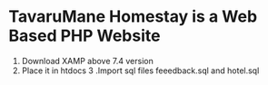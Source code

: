 # TavaruMane Homestay is a Web Based PHP Website
1. Download XAMP above 7.4 version
2. Place it in htdocs
3 .Import sql files feeedback.sql and hotel.sql


